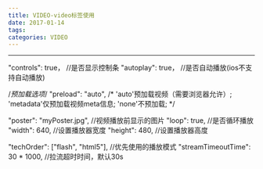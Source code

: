 ```yaml
---
title: VIDEO-video标签使用
date: 2017-01-14
tags:
categories: VIDEO
---
```

------

<!-- more -->
"controls": true， //是否显示控制条
"autoplay": true， //是否自动播放(ios不支持自动播放)

/*预加载选项*/
"preload": "auto",
/*
'auto'预加载视频（需要浏览器允许）;
'metadata'仅预加载视频meta信息;
'none'不预加载;
*/

"poster": "myPoster.jpg", //视频播放前显示的图片
"loop": true, //是否循环播放
"width": 640, //设置播放器宽度
"height": 480, //设置播放器高度

"techOrder": ["flash", "html5"], //优先使用的播放模式
"streamTimeoutTime": 30 * 1000, //拉流超时时间，默认30s
